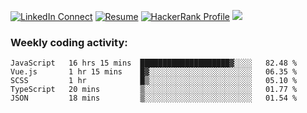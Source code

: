 <!--
Hi there, I'm **Delowar Hossain** <br>


Creative and self-starting front-end developer with four years of experience in building and maintaining responsive websites and interactive web applications. Proficient in HTML, CSS, JavaScript, PHP, and WordPress; plus modern javascript frameworks and libraries such as React, Redux, Vue, Vuex, and Svelte. Passionate about usability and possess working knowledge of Photoshop, Sketch, Figma, and Adobe XD.



## Work Experience

**Sender.net, Vilnius, Lithuania** — Front-end Engineer <br>
`JUN 2020 - PRESENT`
<br>

**JoomShaper, Dhaka, Bangladesh** — Senior Front-end Developer <br>
`AUG 2019 - MAY 2020`
<br>

**JoomShaper, Dhaka, Bangladesh** — Front-end Developer <br>
`AUG 2017 - JUL 2019`
<br>

**CrazyCafe, Dhaka, Bangladesh** — Web Developer<br>
`SEP 2016 - AUG 2017`

## Certifications

**Certified ScrumMaster® (CSM®)**<br>
By `Scrum Alliance` - 
[See credential](https://bcert.me/psgygdyq)

**JavaScript Algorithms and Data Structures**<br>
By `FreeCodeCamp` - 
[See credential](https://freecodecamp.org/certification/delowar/javascript-algorithms-and-data-structures)
<br>

**JavaScript (Intermediate) Certificate**<br>
By `HackerRank` - 
[See credential](https://www.hackerrank.com/certificates/c88458474f57)
<br>

**CSS Certificate**<br>
By `HackerRank` - 
[See credential](https://www.hackerrank.com/certificates/9ef7a6790f1f)
<br>

**Problem Solving Certificate**<br>
By `HackerRank` - 
[See credential](https://www.hackerrank.com/certificates/626e6bbc4aff)
<br>

**React.js Certificate**<br>
By `HackerRank` - 
[See credential](https://www.hackerrank.com/certificates/8129f6d34da0)
<br>



### Technical Skills
<table>
    <tr>
        <td>Languages</td>
        <td>PHP, JavaScript, Python, and Dart</td>
    </tr>
    <tr>
        <td>CMS & Frameworks</td>
        <td>WordPress and Laravel</td>
    </tr>
    <tr>
        <td>Front-end</td>
        <td>React.js, Vue.js, Svelte.js, Redux.js, Next.js, Webpack, Rollup, Vuex, GraphQL, jQuery, WebSocket, <br/> SVG Filters & Animations, Bootstrap, Bulma, Tailwind css, SASS, and LESS</td>
    </tr>
    <tr>
        <td>Database</td>
        <td>MySql, MongoDB, Firebase</td>
    </tr>
    <tr>
        <td>Graphic Tools</td>
        <td>Photoshop, Sketch, Figma, and Adobe XD</td>
    </tr>
</table>



### Links:
-->

[![LinkedIn Connect](https://img.shields.io/badge/%20-Linkedin-black?color=14171A&labelColor=0e76a8&logo=linkedin&logoColor=ffffff)](https://www.linkedin.com/in/delowar)
[![Resume](https://img.shields.io/badge/%20-Resume-black?color=14171A&labelColor=F7D900&logo=ello&logoColor=fff)](https://go.delowar.dev/cv)
[![HackerRank Profile](https://img.shields.io/badge/%20-HackerRank-black?color=14171A&labelColor=1ba94c&logo=hackerrank&logoColor=ffffff)](https://www.hackerrank.com/delowardev)
![](https://komarev.com/ghpvc/?username=delowardev&label=!)

### Weekly coding activity:

<!--START_SECTION:waka-->
```text
JavaScript   16 hrs 15 mins  ████████████████████▓░░░░   82.48 % 
Vue.js       1 hr 15 mins    █▓░░░░░░░░░░░░░░░░░░░░░░░   06.35 % 
SCSS         1 hr            █▒░░░░░░░░░░░░░░░░░░░░░░░   05.10 % 
TypeScript   20 mins         ▒░░░░░░░░░░░░░░░░░░░░░░░░   01.77 % 
JSON         18 mins         ▒░░░░░░░░░░░░░░░░░░░░░░░░   01.54 % 
```
<!--END_SECTION:waka-->

